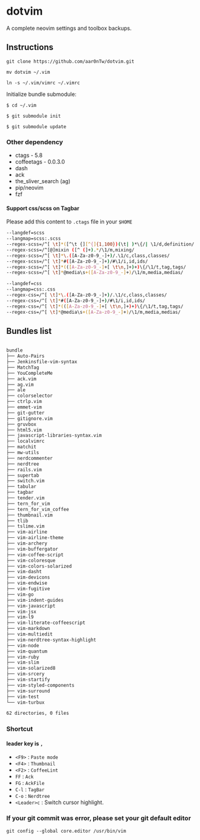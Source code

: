 
# dotvim

A complete neovim settings and toolbox backups.

## Instructions

`git clone https://github.com/aar0nTw/dotvim.git`

`mv dotvim ~/.vim`

`ln -s ~/.vim/vimrc ~/.vimrc`

Initialize bundle submodule:

```
$ cd ~/.vim

$ git submodule init

$ git submodule update
```

### Other dependency
- ctags - 5.8
- coffeetags - 0.0.3.0
- dash
- ack
- the_sliver_search (ag)
- pip/neovim
- fzf

#### Support css/scss on Tagbar

Please add this content to `.ctags` file in your `$HOME`

```sh
--langdef=scss
--langmap=scss:.scss
--regex-scss=/^[ \t]*([^\t {][^{]{1,100})(\t| )*\{/| \1/d,definition/
--regex-scss=/^[@]mixin ([^ (]+).*/\1/m,mixing/
--regex-scss=/^[ \t]*\.([A-Za-z0-9_-]+)/.\1/c,class,classes/
--regex-scss=/^[ \t]*#([A-Za-z0-9_-]+)/#\1/i,id,ids/
--regex-scss=/^[ \t]*(([A-Za-z0-9_-]+[ \t\n,]+)+)\{/\1/t,tag,tags/
--regex-scss=/^[ \t]*@media\s+([A-Za-z0-9_-]+)/\1/m,media,medias/ 

--langdef=css
--langmap=css:.css
--regex-css=/^[ \t]*\.([A-Za-z0-9_-]+)/.\1/c,class,classes/
--regex-css=/^[ \t]*#([A-Za-z0-9_-]+)/#\1/i,id,ids/
--regex-css=/^[ \t]*(([A-Za-z0-9_-]+[ \t\n,]+)+)\{/\1/t,tag,tags/
--regex-css=/^[ \t]*@media\s+([A-Za-z0-9_-]+)/\1/m,media,medias/ 
```

## Bundles list

```sh

bundle
├── Auto-Pairs
├── Jenkinsfile-vim-syntax
├── MatchTag
├── YouCompleteMe
├── ack.vim
├── ag.vim
├── ale
├── colorselector
├── ctrlp.vim
├── emmet-vim
├── git-gutter
├── gitignore.vim
├── gruvbox
├── html5.vim
├── javascript-libraries-syntax.vim
├── localvimrc
├── matchit
├── mw-utils
├── nerdcommenter
├── nerdtree
├── rails.vim
├── supertab
├── switch.vim
├── tabular
├── tagbar
├── tender.vim
├── tern_for_vim
├── tern_for_vim_coffee
├── thumbnail.vim
├── tlib
├── tslime.vim
├── vim-airline
├── vim-airline-theme
├── vim-archery
├── vim-buffergator
├── vim-coffee-script
├── vim-coloresque
├── vim-colors-solarized
├── vim-dasht
├── vim-devicons
├── vim-endwise
├── vim-fugitive
├── vim-go
├── vim-indent-guides
├── vim-javascript
├── vim-jsx
├── vim-l9
├── vim-literate-coffeescript
├── vim-markdown
├── vim-multiedit
├── vim-nerdtree-syntax-highlight
├── vim-node
├── vim-quantum
├── vim-ruby
├── vim-slim
├── vim-solarized8
├── vim-srcery
├── vim-startify
├── vim-styled-components
├── vim-surround
├── vim-test
└── vim-turbux

62 directories, 0 files

```

### Shortcut
#### leader key is `,`

 - `<F9>` : `Paste mode`
 - `<F4>` : `Thumbnail`
 - `<F2>` : `CoffeeLint`
 - `FF` : `Ack`
 - `FG` : `AckFile`
 - `C-l` : `TagBar`
 - `C-o` : `Nerdtree`
 - `<Leader>c` : Switch cursor highlight.

### If your git commit was error, please set your git default editor
`git config --global core.editor /usr/bin/vim`


